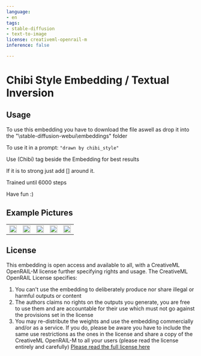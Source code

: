 ```yaml
---
language:
- en
tags:
- stable-diffusion
- text-to-image
license: creativeml-openrail-m
inference: false

---
```


# Chibi Style Embedding / Textual Inversion

## Usage
To use this embedding you have to download the file aswell as drop it into the "\stable-diffusion-webui\embeddings" folder

To use it in a prompt: ```"drawn by chibi_style"```

Use (Chibi) tag beside the Embedding for best results

If it is to strong just add [] around it.

Trained until 6000 steps

Have fun :)

## Example Pictures

<table>
  <tr>
    <td><img src=https://i.imgur.com/rXHJyFQ.png width=100% height=100%/></td>
    <td><img src=https://i.imgur.com/eocJJXg.png width=100% height=100%/></td>
    <td><img src=https://i.imgur.com/8dA3EUO.png width=100% height=100%/></td>
    <td><img src=https://i.imgur.com/mmChRb3.png width=100% height=100%/></td>
    <td><img src=https://i.imgur.com/sooxpE5.png width=100% height=100%/></td>
   </tr>
</table>

## License

This embedding is open access and available to all, with a CreativeML OpenRAIL-M license further specifying rights and usage.
The CreativeML OpenRAIL License specifies: 

1. You can't use the embedding to deliberately produce nor share illegal or harmful outputs or content 
2. The authors claims no rights on the outputs you generate, you are free to use them and are accountable for their use which must not go against the provisions set in the license
3. You may re-distribute the weights and use the embedding commercially and/or as a service. If you do, please be aware you have to include the same use restrictions as the ones in the license and share a copy of the CreativeML OpenRAIL-M to all your users (please read the license entirely and carefully)
[Please read the full license here](https://huggingface.co/spaces/CompVis/stable-diffusion-license)